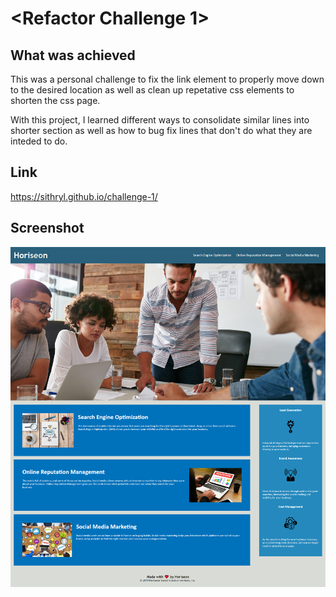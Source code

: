# <Refactor Challenge 1>

## What was achieved

This was a personal challenge to fix the link element to properly move down to the desired location
as well as clean up repetative css elements to shorten the css page.

With this project, I learned different ways to consolidate similar lines into shorter section as well as how 
to bug fix lines that don't do what they are inteded to do.

## Link
https://sithryl.github.io/challenge-1/

## Screenshot
![Alt text](./assets/images/horiseonpage1.png)